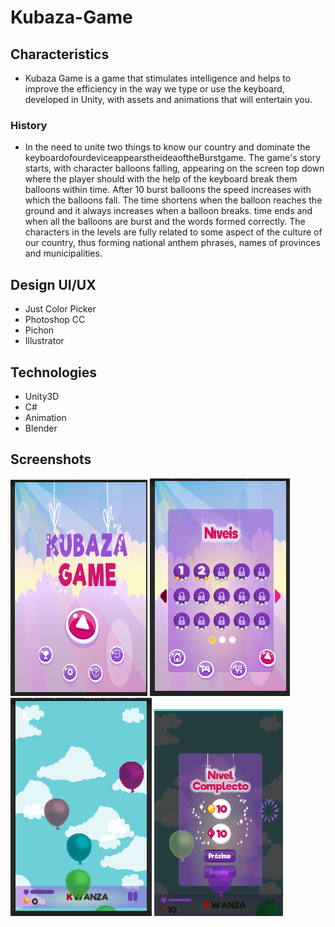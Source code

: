 # Kubaza-Game

## Characteristics

* Kubaza Game is a game that stimulates intelligence and helps to improve the efficiency in the way we type or use the keyboard, developed in Unity, with assets and animations that will entertain you.

### History

* In the need to unite two things to know our country and dominate the
keyboardofourdeviceappearstheideaoftheBurstgame.
The game's story starts, with character balloons falling, appearing on the screen
top down where the player should with the help of the keyboard break them
balloons within time. After 10 burst balloons the speed increases
with which the balloons fall. The time shortens when the balloon reaches the ground and
it always increases when a balloon breaks.
time ends and when all the balloons are burst and the words
formed correctly.
The characters in the levels are fully related to some aspect of the
culture of our country, thus forming national anthem phrases, names of
provinces and municipalities.


## Design UI/UX

* Just Color Picker
* Photoshop CC
* Pichon
* Illustrator

## Technologies

* Unity3D
* C#
* Animation
* Blender

## Screenshots

![ScreenShot 01](/Assets/screen/img1.png)
![ScreenShot 02](/Assets/screen/img2.png)
![ScreenShot 02](/Assets/screen/img3.png)
![ScreenShot 02](/Assets/screen/img4.png)